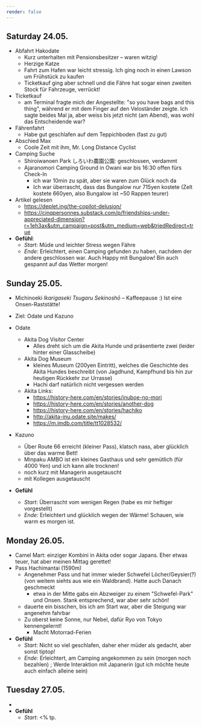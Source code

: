 ```yaml
---
render: false
---
```



## Saturday 24.05.
- Abfahrt Hakodate
	- Kurz unterhalten mit Pensionsbesitzer – waren witzig!
	- Herzige Katze
	- Fahrt zum Hafen war leicht stressig. Ich ging noch in einen Lawson um Frühstück zu kaufen
	- Ticketkauf ging aber schnell und die Fähre hat sogar einen zweiten Stock für Fahrzeuge, verrückt!
- Ticketkauf
	- am Terminal fragte mich der Angestellte: "so you have bags and this thing", während er mit dem Finger auf den Veloständer zeigte. Ich sagte beides Mal ja, aber weiss bis jetzt nicht (am Abend), was wohl das Entscheidende war?
- Fährenfahrt
	- Habe gut geschlafen auf dem Teppichboden (fast zu gut)
- Abschied Max
	- Coole Zeit mit ihm, Mr. Long Distance Cyclist
- Camping Suche
	- Shiroiwanoen Park しろいわ農園公園: geschlossen, verdammt
	- Ajaranomori Camping Ground in Owani war bis 16:30 offen fürs Check-In
		- ich war 10min zu spät, aber sie waren zum Glück noch da
		- Ich war überrascht, dass das Bungalow nur 715yen kostete (Zelt kostete 660yen, also Bungalow ist ~50 Rappen teurer)
- Artikel gelesen
	- https://deplet.ing/the-copilot-delusion/
	- https://cinqpersonnes.substack.com/p/friendships-under-appreciated-dimension?r=1eh3ax&utm_campaign=post&utm_medium=web&triedRedirect=true
- **Gefühl**:
	- *Start*: Müde und leichter Stress wegen Fähre
	- *Ende*: Erleichtert, einen Camping gefunden zu haben, nachdem der andere geschlossen war. Auch Happy mit Bungalow! Bin auch gespannt auf das Wetter morgen!


## Sunday 25.05.
- Michinoeki _Ikarigaseki Tsugaru Sekinoshō_ – Kaffeepause :) Ist eine Onsen-Raststätte!
- Ziel: Odate und Kazuno
- Odate
	- Akita Dog Visitor Center
		- Alles dreht sich um die Akita Hunde und präsentierte zwei   (leider hinter einer Glasscheibe)
	- Akita Dog Museum
		- kleines Museum (200yen Eintritt), welches die Geschichte des Akita Hundes beschreibt (von Jagdhund, Kampfhund bis hin zur heutigen Rückkehr zur Urrasse)
		- Hachi darf natürlich nicht vergessen werden
	- Akita Links:
		- https://history-here.com/en/stories/inuboe-no-mori
		- https://history-here.com/en/stories/another-dog
		- https://history-here.com/en/stories/hachiko
		- http://akita-inu.odate.site/makes/
		- https://m.imdb.com/title/tt1028532/
- Kazuno
	- Über Route 66 erreicht (kleiner Pass), klatsch nass, aber glücklich über das warme Bett!
	- Minpaku AMBO ist ein kleines Gasthaus und sehr gemütlich (für 4000 Yen) und ich kann alle trocknen!
	- noch kurz mit Managerin ausgetauscht
	- mit Kollegen ausgetauscht

- **Gefühl**
	- *Start*: Überrascht vom wenigen Regen (habe es mir heftiger vorgestellt)
	- *Ende*: Erleichtert und glücklich wegen der Wärme! Schauen, wie warm es morgen ist.


## Monday 26.05.
- Camel Mart: einziger Kombini in Akita oder sogar Japans. Eher etwas teuer, hat aber meinen Mittag gerettet!
- Pass Hachimantai (1590m)
	- Angenehmer Pass und hat immer wieder Schwefel Löcher/Geysier(?) (von weitem siehts aus wie ein Waldbrand). Hatte auch Danach geschmeckt
		- etwa in der Mitte gabs ein Abzweiger zu einem "Schwefel-Park" und Onsen. Stank entsprechend, war aber sehr schön!
	- dauerte ein bisschen, bis ich am Start war, aber die Steigung war angenehm fahrbar
	- Zu oberst keine Sonne, nur Nebel, dafür Ryo von Tokyo kennengelernt!
		- Macht Motorrad-Ferien
- **Gefühl**
	- *Start*: Nicht so viel geschlafen, daher eher müder als gedacht, aber sonst tiptop!
	- *Ende*: Erleichtert, am Camping angekommen zu sein (morgen noch bezahlen) ; Werde Interaktion mit Japanerin (gut ich möchte heute auch einfach alleine sein)


## Tuesday 27.05.
- 
- **Gefühl**
	- *Start*: <% tp.

